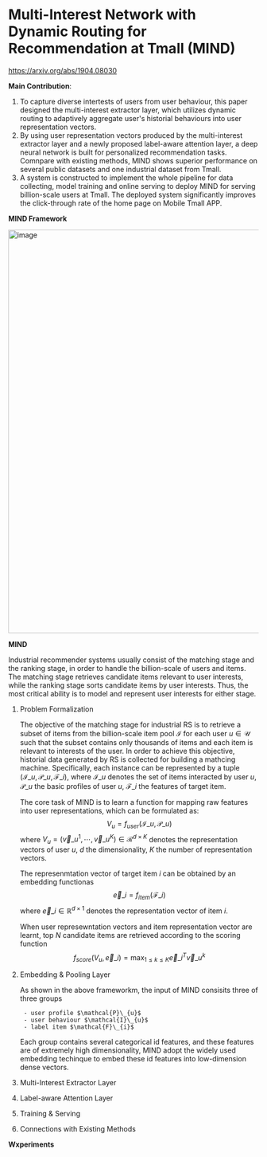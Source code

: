 # Multi-Interest Network with Dynamic Routing for Recommendation at Tmall (MIND)

https://arxiv.org/abs/1904.08030

**Main Contribution**:

1. To capture diverse intertests of users from user behaviour, this paper designed the multi-interest extractor layer, which utilizes dynamic routing to adaptively aggregate user's historial behaviours into user representation vectors.
2. By using user representation vectors produced by the multi-interest extractor layer and a newly proposed label-aware attention layer, a deep neural network is built for personalized recommendation tasks. Comnpare with existing methods, MIND shows superior performance on several public datasets and one industrial dataset from Tmall.
3. A system is constructed to implement the whole pipeline for data collecting, model training and online serving to deploy MIND for serving billion-scale users at Tmall. The deployed system significantly improves the click-through rate of the home page on Mobile Tmall APP.


**MIND Framework**

<img width="810" alt="image" src="https://user-images.githubusercontent.com/49403324/208366456-f2242c88-df57-4e45-89a3-f69c49528a63.png">


**MIND**

Industrial recommender systems usually consist of the matching stage and the ranking stage, in order to handle the billion-scale of users and items. The matching stage retrieves candidate items relevant to user interests, while the ranking stage sorts candidate items by user interests. Thus, the most critical ability is to model and
represent user interests for either stage.

1. Problem Formalization

    The objective of the matching stage for industrial RS is to retrieve a subset of items from the billion-scale item pool $\mathcal{I}$ for each user $u \in \mathcal{U}$ such that the subset contains only thousands of items and each item is relevant to interests of the user. In order to achieve this objective, historial data generated by RS is collected for building a mathcing machine. Specifically, each instance can be represented by a tuple $(\mathcal{I}\_{u}, \mathcal{P}\_{u}, \mathcal{F}\_{i})$, where $\mathcal{I}\_{u}$ denotes the set of items interacted by user $u$, $\mathcal{P}\_{u}$ the basic profiles of user $u$, $\mathcal{F}\_{i}$ the features of target item.
    
    The core task of MIND is to learn a function for mapping raw features into user representations, which can be formulated as:
    $$V_{u} = f_{user} (\mathcal{I}\_{u}, \mathcal{P}\_{u})$$
    where $V_{u} = (\vec{v}\_{u}^{1}, \cdots, \vec{v}\_{u}^{K}) \in \mathcal{R}^{d \times K}$ denotes the representation vectors of user $u$, $d$ the dimensionality, $K$ the number of representation vectors.
    
    The represenmtation vector of target item $i$ can be obtained by an embedding functionas
    $$\vec{e}\_{i} = f_{item}(\mathcal{F}\_{i})$$
    where $\vec{e}\_{i} \in \mathbb{R}^{d \times 1}$ denotes the representation vector of item $i$.
    
    When user represewntation vectors and item representation vector are learnt, top $N$ candidate items are retrieved according to the scoring function
    $$f_{score}(V_{u}, \vec{e}\_{i}) = \max_{1 \leq k \leq K} \vec{e}\_{i}^{T} \vec{v}\_{u}^{k}$$

2. Embedding & Pooling Layer

    As shown in the above frameworkm, the input of MIND consisits three of three groups
    
        - user profile $\mathcal{P}\_{u}$
        - user behaviour $\mathcal{I}\_{u}$
        - label item $\mathcal{F}\_{i}$

    Each group contains several categorical id features, and these features are of extremely high dimensionality, MIND adopt the widely used embedding techinque to embed these id features into low-dimension dense vectors. 

3. Multi-Interest Extractor Layer

    


4. Label-aware Attention Layer


5. Training & Serving


6. Connections with Existing Methods


**Wxperiments**

